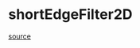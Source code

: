 # shortEdgeFilter2D

[source](github.com/OpenFOAM-jp/OpenFOAM-utilities-tutorials-jp/blob/master/v1906/mesh/generation/foamyMesh/foamyQuadMesh/shortEdgeFilter2D.C/shortEdgeFilter2D.C)



